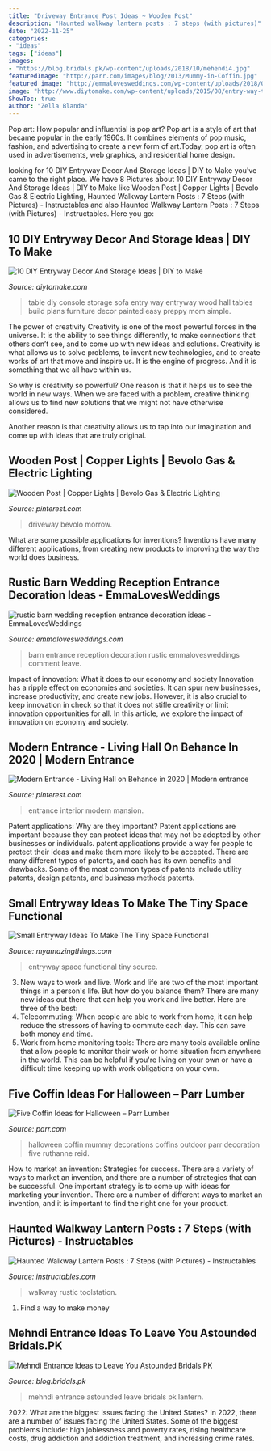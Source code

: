 ```yaml
---
title: "Driveway Entrance Post Ideas ~ Wooden Post"
description: "Haunted walkway lantern posts : 7 steps (with pictures)"
date: "2022-11-25"
categories:
- "ideas"
tags: ["ideas"]
images:
- "https://blog.bridals.pk/wp-content/uploads/2018/10/mehendi4.jpg"
featuredImage: "http://parr.com/images/blog/2013/Mummy-in-Coffin.jpg"
featured_image: "http://emmalovesweddings.com/wp-content/uploads/2018/06/rustic-barn-wedding-reception-entrance-decoration-ideas.jpg"
image: "http://www.diytomake.com/wp-content/uploads/2015/08/entry-way-table-with-storage-idea.jpg"
ShowToc: true
author: "Zella Blanda"
---
```



Pop art: How popular and influential is pop art?
Pop art is a style of art that became popular in the early 1960s. It combines elements of pop music, fashion, and advertising to create a new form of art.Today, pop art is often used in advertisements, web graphics, and residential home design.

	

		
looking for 10 DIY Entryway Decor And Storage Ideas | DIY to Make you've came to the right place. We have 8 Pictures about 10 DIY Entryway Decor And Storage Ideas | DIY to Make like Wooden Post | Copper Lights | Bevolo Gas &amp; Electric Lighting, Haunted Walkway Lantern Posts : 7 Steps (with Pictures) - Instructables and also Haunted Walkway Lantern Posts : 7 Steps (with Pictures) - Instructables. Here you go:
		
    
## 10 DIY Entryway Decor And Storage Ideas | DIY To Make

<img loading=lazy src="http://www.diytomake.com/wp-content/uploads/2015/08/entry-way-table-with-storage-idea.jpg" onerror="this.onerror=null;this.src='https://tse1.mm.bing.net/th?id=OIP.QmuSKsi33z_HveJdi9dDuAHaLD&amp;pid=15.1';" alt="10 DIY Entryway Decor And Storage Ideas | DIY to Make">

_Source: diytomake.com_

>table diy console storage sofa entry way entryway wood hall tables build plans furniture decor painted easy preppy mom simple. 

	

The power of creativity
Creativity is one of the most powerful forces in the universe. It is the ability to see things differently, to make connections that others don’t see, and to come up with new ideas and solutions.
Creativity is what allows us to solve problems, to invent new technologies, and to create works of art that move and inspire us. It is the engine of progress. And it is something that we all have within us.

So why is creativity so powerful? One reason is that it helps us to see the world in new ways. When we are faced with a problem, creative thinking allows us to find new solutions that we might not have otherwise considered.

Another reason is that creativity allows us to tap into our imagination and come up with ideas that are truly original.

    
## Wooden Post | Copper Lights | Bevolo Gas &amp; Electric Lighting

<img loading=lazy src="https://i.pinimg.com/736x/06/ea/8f/06ea8ff74451e170934297c160a8e791--driveway-ideas-driveway-gate.jpg" onerror="this.onerror=null;this.src='https://tse4.mm.bing.net/th?id=OIP.43QZz5Tk7pdMcOREFBj-6AHaJ5&amp;pid=15.1';" alt="Wooden Post | Copper Lights | Bevolo Gas &amp; Electric Lighting">

_Source: pinterest.com_

>driveway bevolo morrow. 

	

What are some possible applications for inventions?
Inventions have many different applications, from creating new products to improving the way the world does business.

    
## Rustic Barn Wedding Reception Entrance Decoration Ideas - EmmaLovesWeddings

<img loading=lazy src="http://emmalovesweddings.com/wp-content/uploads/2018/06/rustic-barn-wedding-reception-entrance-decoration-ideas.jpg" onerror="this.onerror=null;this.src='https://tse3.mm.bing.net/th?id=OIP.qv4-UAsj_TualuVtcbxlPAHaJ4&amp;pid=15.1';" alt="rustic barn wedding reception entrance decoration ideas - EmmaLovesWeddings">

_Source: emmalovesweddings.com_

>barn entrance reception decoration rustic emmalovesweddings comment leave. 

	

Impact of innovation: What it does to our economy and society
Innovation has a ripple effect on economies and societies. It can spur new businesses, increase productivity, and create new jobs. However, it is also crucial to keep innovation in check so that it does not stifle creativity or limit innovation opportunities for all. In this article, we explore the impact of innovation on economy and society.

    
## Modern Entrance - Living Hall On Behance In 2020 | Modern Entrance

<img loading=lazy src="https://i.pinimg.com/736x/e4/54/f0/e454f009b4c46de7716d1887174d0a37.jpg" onerror="this.onerror=null;this.src='https://tse4.mm.bing.net/th?id=OIP.C6u5phr7ed_PuoCyMZXXZAHaEK&amp;pid=15.1';" alt="Modern Entrance - Living Hall on Behance in 2020 | Modern entrance">

_Source: pinterest.com_

>entrance interior modern mansion. 

	

Patent applications: Why are they important?
Patent applications are important because they can protect ideas that may not be adopted by other businesses or individuals. patent applications provide a way for people to protect their ideas and make them more likely to be accepted. There are many different types of patents, and each has its own benefits and drawbacks. Some of the most common types of patents include utility patents, design patents, and business methods patents.

    
## Small Entryway Ideas To Make The Tiny Space Functional

<img loading=lazy src="https://myamazingthings.com/wp-content/uploads/2017/08/small-entryway-1.jpg" onerror="this.onerror=null;this.src='https://tse1.mm.bing.net/th?id=OIP.8dGrz9VE66srIRDaPTOh1wHaLH&amp;pid=15.1';" alt="Small Entryway Ideas To Make The Tiny Space Functional">

_Source: myamazingthings.com_

>entryway space functional tiny source. 

	

3. New ways to work and live.
Work and life are two of the most important things in a person's life. But how do you balance them? There are many new ideas out there that can help you work and live better. Here are three of the best: 
1. Telecommuting: When people are able to work from home, it can help reduce the stressors of having to commute each day. This can save both money and time. 
2. Work from home monitoring tools: There are many tools available online that allow people to monitor their work or home situation from anywhere in the world. This can be helpful if you're living on your own or have a difficult time keeping up with work obligations on your own. 

    
## Five Coffin Ideas For Halloween – Parr Lumber

<img loading=lazy src="http://parr.com/images/blog/2013/Mummy-in-Coffin.jpg" onerror="this.onerror=null;this.src='https://tse2.mm.bing.net/th?id=OIP.wR1eoSn7jZ5ya2azjlO4WgHaJ4&amp;pid=15.1';" alt="Five Coffin Ideas for Halloween – Parr Lumber">

_Source: parr.com_

>halloween coffin mummy decorations coffins outdoor parr decoration five ruthanne reid. 

	

How to market an invention: Strategies for success.
There are a variety of ways to market an invention, and there are a number of strategies that can be successful. One important strategy is to come up with ideas for marketing your invention. There are a number of different ways to market an invention, and it is important to find the right one for your product.

    
## Haunted Walkway Lantern Posts : 7 Steps (with Pictures) - Instructables

<img loading=lazy src="https://content.instructables.com/ORIG/FUJ/LME2/GTUYA0UK/FUJLME2GTUYA0UK.jpg?frame=1" onerror="this.onerror=null;this.src='https://tse2.mm.bing.net/th?id=OIP.47Rws3vUkZwFPRkENWZe7wHaJ4&amp;pid=15.1';" alt="Haunted Walkway Lantern Posts : 7 Steps (with Pictures) - Instructables">

_Source: instructables.com_

>walkway rustic toolstation. 

	

1. Find a way to make money 

    
## Mehndi Entrance Ideas To Leave You Astounded Bridals.PK

<img loading=lazy src="https://blog.bridals.pk/wp-content/uploads/2018/10/mehendi4.jpg" onerror="this.onerror=null;this.src='https://tse2.mm.bing.net/th?id=OIP.WI1IU09jcEXmvImXDmi7PQHaE6&amp;pid=15.1';" alt="Mehndi Entrance Ideas to Leave You Astounded Bridals.PK">

_Source: blog.bridals.pk_

>mehndi entrance astounded leave bridals pk lantern. 

	

2022: What are the biggest issues facing the United States?
In 2022, there are a number of issues facing the United States. Some of the biggest problems include: high joblessness and poverty rates, rising healthcare costs, drug addiction and addiction treatment, and increasing crime rates.

